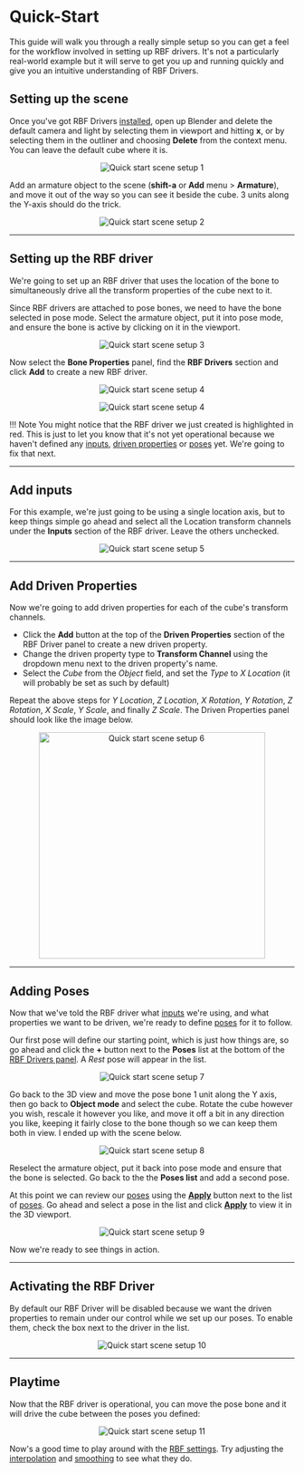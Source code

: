 # Quick-Start

This guide will walk you through a really simple setup so you can get a feel for the workflow
involved in setting up RBF drivers. It's not a particularly real-world example but it will
serve to get you up and running quickly and give you an intuitive understanding of RBF Drivers.

## Setting up the scene

Once you've got RBF Drivers [installed](/user-guide/installation), open up Blender and delete the
default camera and light by selecting them in viewport and hitting **x**, or by selecting them in
the outliner and choosing **Delete** from the context menu. You can leave the default cube where
it is.

<p style="text-align:center"><img src="/img/quickstart_001.jpg" alt="Quick start scene setup 1"/></p>

Add an armature object to the scene (**shift-a** or **Add** menu > **Armature**), and move it
out of the way so you can see it beside the cube. 3 units along the Y-axis should do the trick.

<p style="text-align:center"><img src="/img/quickstart_002.jpg" alt="Quick start scene setup 2"/></p>

___________________________________________________________________________________________________

## Setting up the RBF driver

We're going to set up an RBF driver that uses the location of the bone to simultaneously drive all
the transform properties of the cube next to it.

Since RBF drivers are attached to pose bones, we need to have the bone selected in pose mode.
Select the armature object, put it into pose mode, and ensure the bone is active by clicking on it
in the viewport.

<p style="text-align:center"><img src="/img/quickstart_003.jpg" alt="Quick start scene setup 3"/></p>

Now select the **Bone Properties** panel, find the **RBF Drivers** section and click **Add** to
create a new RBF driver.

<p style="text-align:center"><img src="/img/quickstart_004.jpg" alt="Quick start scene setup 4"/></p>

<p style="text-align:center"><img src="/img/quickstart_004b.jpg" alt="Quick start scene setup 4"/></p>

!!! Note
    You might notice that the RBF driver we just created is highlighted in red. This is just to let
    you know that it's not yet operational because we haven't defined any
    [inputs](/user-guide/inputs), [driven properties](/user-guide/driven-properties) or
    [poses](/user-guide/poses) yet. We're going to fix that next.

___________________________________________________________________________________________________

## Add inputs

For this example, we're just going to be using a single location axis, but to keep things simple go
ahead and select all the Location transform channels under the **Inputs** section of the RBF driver.
Leave the others unchecked.

<p style="text-align:center"><img src="/img/quickstart_005.jpg" alt="Quick start scene setup 5"/></p>

___________________________________________________________________________________________________

## Add Driven Properties

Now we're going to add driven properties for each of the cube's transform channels.

* Click the **Add** button at the top of the **Driven Properties** section of the RBF Driver panel to
  create a new driven property.
* Change the driven property type to **Transform Channel** using the dropdown menu next to the driven
  property's name.
* Select the *Cube* from the *Object* field, and set the *Type* to *X Location* (it will probably
  be set as such by default)

Repeat the above steps for *Y Location*, *Z Location*, *X Rotation*, *Y Rotation*, *Z Rotation*, 
*X Scale*, *Y Scale*, and finally *Z Scale*. The Driven Properties panel should look like the image
below.

<p style="text-align:center"><img src="/img/quickstart_006.jpg" alt="Quick start scene setup 6" width=400/></p>

___________________________________________________________________________________________________

## Adding Poses

Now that we've told the RBF driver what [inputs](/user-guide/inputs) we're using, and what properties
we want to be driven, we're ready to define [poses](/user-guide/poses) for it to follow.

Our first pose will define our starting point, which is just how things are, so go ahead and click the
**+** button next to the **Poses** list at the bottom of the
[RBF Drivers panel](/user-guide/managing-drivers/). A *Rest* pose will appear in the list.

<p style="text-align:center"><img src="/img/quickstart_007.jpg" alt="Quick start scene setup 7"/></p>

Go back to the 3D view and move the pose bone 1 unit along the Y axis, then go back to
**Object mode** and select the cube. Rotate the cube however you wish, rescale it however you
like, and move it off a bit in any direction you like, keeping it fairly close to the bone though
so we can keep them both in view. I ended up with the scene below.

<p style="text-align:center"><img src="/img/quickstart_008.jpg" alt="Quick start scene setup 8"/></p>

Reselect the armature object, put it back into pose mode and ensure that the bone is selected.
Go back to the the **Poses list** and add a second pose.

At this point we can review our [poses](/user-guide/poses) using the
[**Apply**](/user-guide/poses/#viewing-and-updating-poses) button next to the list of
[poses](/user-guide/poses). Go ahead and select a pose in the list and click
[**Apply**](/user-guide/poses/#viewing-and-updating-poses) to view it in the 3D viewport.

<p style="text-align:center"><img src="/img/quickstart_009.jpg" alt="Quick start scene setup 9"/></p>

Now we're ready to see things in action.

___________________________________________________________________________________________________

## Activating the RBF Driver

By default our RBF Driver will be disabled because we want the driven properties to remain under
our control while we set up our poses. To enable them, check the box next to the driver in
the list.

<p style="text-align:center">
<img src="/img/drivers_panel_mutehlt.jpg" alt="Quick start scene setup 10"/>
</p>

___________________________________________________________________________________________________

## Playtime

Now that the RBF driver is operational, you can move the pose bone and it will drive the cube
between the poses you defined:

<p style="text-align:center">
<img src="/img/quickstart_010.gif" alt="Quick start scene setup 11"/>
</p>

Now's a good time to play around with the [RBF settings](/user-guide/rbf-settings). Try adjusting
the [interpolation](/user-guide/rbf-settings#interpolation) and
[smoothing](/user-guide/rbf-settings#smoothing) to see what they do.
